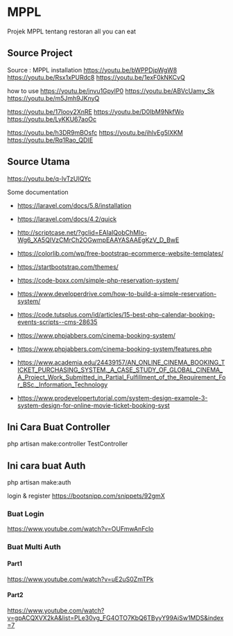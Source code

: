 # MPPL
Projek MPPL tentang restoran all you can eat

## Source Project

Source : MPPL
installation
https://youtu.be/bWPPDjpWgW8
https://youtu.be/Rsx1xPURdc8
https://youtu.be/1exF0kNKCvQ

how to use
https://youtu.be/jnvu1GpylP0
https://youtu.be/ABVcUamy_Sk
https://youtu.be/m5Jmh9JKnyQ

https://youtu.be/17looy2XnRE
https://youtu.be/D0IbM9NkfWo
https://youtu.be/LyKKU67aoOc

https://youtu.be/h3DR9mBOsfc
https://youtu.be/ihlvEg5lXKM
https://youtu.be/Rq1Rao_QDIE

## Source Utama
https://youtu.be/q-lvTzUIQYc

Some documentation
- https://laravel.com/docs/5.8/installation
- https://laravel.com/docs/4.2/quick

- http://scriptcase.net/?gclid=EAIaIQobChMIo-Wg6_XA5QIVzCMrCh2OGwmpEAAYASAAEgKzV_D_BwE
- https://colorlib.com/wp/free-bootstrap-ecommerce-website-templates/
- https://startbootstrap.com/themes/
- https://code-boxx.com/simple-php-reservation-system/
- https://www.developerdrive.com/how-to-build-a-simple-reservation-system/
- https://code.tutsplus.com/id/articles/15-best-php-calendar-booking-events-scripts--cms-28635
- https://www.phpjabbers.com/cinema-booking-system/
- https://www.phpjabbers.com/cinema-booking-system/features.php
- https://www.academia.edu/24439157/AN_ONLINE_CINEMA_BOOKING_TICKET_PURCHASING_SYSTEM._A_CASE_STUDY_OF_GLOBAL_CINEMA_A_Project_Work_Submitted_in_Partial_Fulfillment_of_the_Requirement_For_BSc._Information_Technology
- https://www.prodevelopertutorial.com/system-design-example-3-system-design-for-online-movie-ticket-booking-syst

## Ini Cara Buat Controller
php artisan make:controller TestController

## Ini cara buat Auth
php artisan make:auth

login & register
https://bootsnipp.com/snippets/92gmX

### Buat Login
https://www.youtube.com/watch?v=OUFmwAnFclo

### Buat Multi Auth
#### Part1
https://www.youtube.com/watch?v=uE2uS0ZmTPk
#### Part2
https://www.youtube.com/watch?v=gpACQXVX2kA&list=PLe30vg_FG4OTO7KbQ6TByyY99AiSw1MDS&index=7